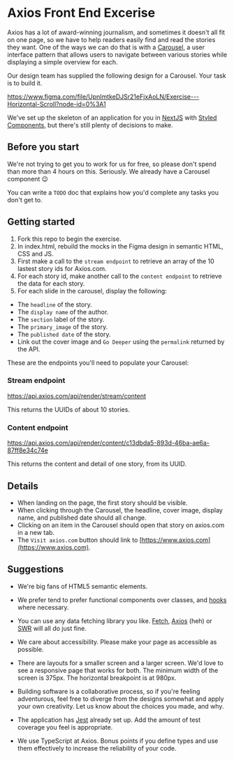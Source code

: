 # Axios Front End Excerise

Axios has a lot of award-winning journalism, and sometimes it doesn't all fit on one page, so we have to help readers easily find and read the stories they want. One of the ways we can do that is with a [Carousel](http://ui-patterns.com/patterns/Carousel), a user interface pattern that allows users to navigate between various stories while displaying a simple overview for each.

Our design team has supplied the following design for a Carousel. Your task is to build it.

https://www.figma.com/file/UpnImtkeDJSr21eFjxAoLN/Exercise---Horizontal-Scroll?node-id=0%3A1

We've set up the skeleton of an application for you in [NextJS](https://nextjs.org) with [Styled Components](https://styled-components.com), but there's still plenty of decisions to make.

## Before you start

We're not trying to get you to work for us for free, so please don't spend than more than 4 hours on this. Seriously. We already have a Carousel component 😉

You can write a `TODO` doc that explains how you'd complete any tasks you don't get to.

## Getting started
1. Fork this repo to begin the exercise.
2. In index.html, rebuild the mocks in the Figma design in semantic HTML, CSS and JS.
3. First make a call to the `stream endpoint` to retrieve an array of the 10 lastest story ids for Axios.com.
4. For each story id, make another call to the `content endpoint` to retrieve the data for each story.
5. For each slide in the carousel, display the following:
- The `headline` of the story.
- The `display name` of the author.
- The `section` label of the story.
- The `primary_image` of the story.
- The `published date` of the story.
- Link out the cover image and `Go Deeper` using the `permalink` returned by the API.

These are the endpoints you'll need to populate your Carousel:

### Stream endpoint
https://api.axios.com/api/render/stream/content

This returns the UUIDs of about 10 stories.

### Content endpoint
https://api.axios.com/api/render/content/c13dbda5-893d-46ba-ae6a-87ff8e34c74e

This returns the content and detail of one story, from its UUID.

## Details

- When landing on the page, the first story should be visible.
- When clicking through the Carousel, the headline, cover image, display name, and published date should all change.
- Clicking on an item in the Carousel should open that story on axios.com in a new tab.
- The `Visit axios.com` button should link to [https://www.axios.com](https://www.axios.com).

## Suggestions

- We're big fans of HTML5 semantic elements.

- We prefer tend to prefer functional components over classes, and [hooks](https://reactjs.org/docs/hooks-intro.html) where necessary.

- You can use any data fetching library you like. [Fetch](https://github.com/matthew-andrews/isomorphic-fetch), [Axios](https://github.com/axios/axios) (heh) or [SWR](https://github.com/vercel/swr) will all do just fine.

- We care about accessibility. Please make your page as accessible as possible.

- There are layouts for a smaller screen and a larger screen. We'd love to see a responsive page that works for both. The minimum width of the screen is 375px. The horizontal breakpoint is at 980px.

- Building software is a collaborative process, so if you're feeling adventurous, feel free to diverge from the designs somewhat and apply your own creativity. Let us know about the choices you made, and why.

- The application has [Jest](https://jestjs.io) already set up. Add the amount of test coverage you feel is appropriate.

- We use TypeScript at Axios. Bonus points if you define types and use them effectively to increase the reliability of your code.
